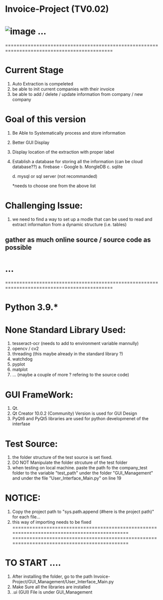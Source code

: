 # Invoice-Project (TV0.02)
![image](https://github.com/weiz0123/Invoice-Project/assets/76544381/bff389cf-366d-430a-bcdc-0528faa53678)
...
============================================================================================
============================================================================================
# Current Stage
1. Auto Extraction is compeleted
2. be able to init current companies with their invoice
3. be able to add / delete / update information from company / new company

   
# Goal of this version
1. Be Able to Systematically process and store information
2. Better GUI Display
3. Display location of the extraction with proper label
4. Establish a database for storing all the information (can be cloud database??)
   a. firebase - Google
   b. MongleDB
   c. sqlite

   d. mysql or sql server (not recommanded)

   *needs to choose one from the above list
# Challenging Issue:
1. we need to find a way to set up a modle that can be used to read and extract informaiton
   from a dynamic structure (i.e. tables)

## gather as much online source / source code as possible
...
============================================================================================
============================================================================================
# Python 3.9.*
# None Standard Library Used:
1. tesseract-ocr (needs to add to environment variable mannully)
2. opencv / cv2
3. threading (this maybe already in the standard library ?)
4. watchdog
5. pyplot
6. matplot
7. ... (maybe a couple of more ? refering to the source code)

# GUI FrameWork:
1. Qt.
2. Qt Creator 10.0.2 (Community) Version is used for GUI Design
3. PyQt6 and PyQt5 libraries are used for python developmenet of the interfase

# Test Source:
1. the folder structure of the test source is set fixed.
2. DO NOT Manipulate the folder strcuture of the test folder
3. when testing on local machine. paste the path fo the company_test folder to the variable "test_path"
   under the folder "GUI_Management" and under the file "User_Interface_Main.py" on line 19

# NOTICE:
1. Copy the project path to "sys.path.append (#here is the project path)" for each file...
2. this way of importing needs to be fixed
============================================================================================
============================================================================================
# TO START ....
1. After installing the folder, go to the path Invoice-Project/GUI_Management/User_Interface_Main.py
2. Make Sure all the libraries are installed
3. .ui (GUI) File is under GUI_Management
   
